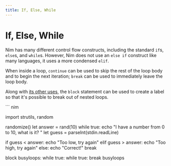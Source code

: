 ```yaml
---
title: If, Else, While
---
```


# If, Else, While

Nim has many different control flow constructs, including the standard `if`s, `else`s, and `while`s. However, Nim does not use an `else if` construct like many languages, it uses a more condensed `elif`.

When inside a loop, `continue` can be used to skip the rest of the loop body and to begin the next iteration; `break` can be used to immediately leave the loop body.

Along with [its other uses](/block/), the `block` statement can be used to create a label so that it's possible to break out of nested loops.

<!--skip-->``` nim
import strutils, random

randomize()
let answer = rand(10)
while true:
  echo "I have a number from 0 to 10, what is it? "
  let guess = parseInt(stdin.readLine)

  if guess < answer:
    echo "Too low, try again"
  elif guess > answer:
    echo "Too high, try again"
  else:
    echo "Correct!"
    break

block busyloops:
  while true:
    while true:
      break busyloops
```
